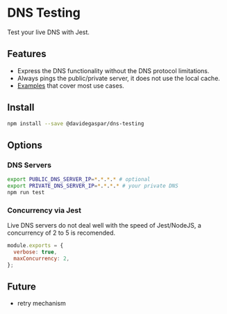 # DNS Testing

Test your live DNS with Jest.

## Features
- Express the DNS functionality without the DNS protocol limitations.
- Always pings the public/private server, it does not use the local cache.
- [Examples](./examples) that cover most use cases.

## Install

```sh
npm install --save @davidegaspar/dns-testing
```

## Options

### DNS Servers

```sh
export PUBLIC_DNS_SERVER_IP=*.*.*.* # optional
export PRIVATE_DNS_SERVER_IP=*.*.*.* # your private DNS
npm run test
```

### Concurrency via Jest

Live DNS servers do not deal well with the speed of Jest/NodeJS, a concurrency of 2 to 5 is recomended.

```js
module.exports = {
  verbose: true,
  maxConcurrency: 2,
};
```

## Future
- retry mechanism
